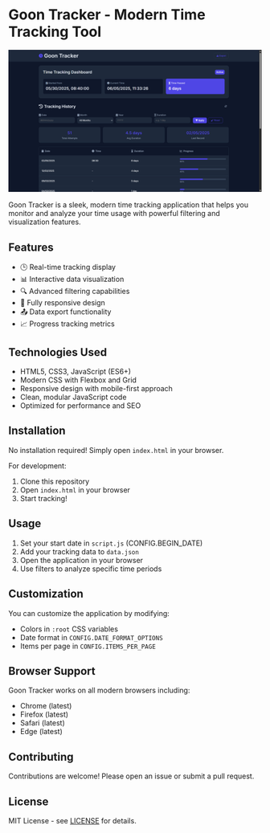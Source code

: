 # Goon Tracker - Modern Time Tracking Tool

![Goon Tracker Screenshot](./Screenshot.png)

Goon Tracker is a sleek, modern time tracking application that helps you monitor and analyze your time usage with powerful filtering and visualization features.

## Features

- 🕒 Real-time tracking display
- 📊 Interactive data visualization
- 🔍 Advanced filtering capabilities
- 📱 Fully responsive design
- 📤 Data export functionality
- 📈 Progress tracking metrics

## Technologies Used

- HTML5, CSS3, JavaScript (ES6+)
- Modern CSS with Flexbox and Grid
- Responsive design with mobile-first approach
- Clean, modular JavaScript code
- Optimized for performance and SEO

## Installation

No installation required! Simply open `index.html` in your browser.

For development:

1. Clone this repository
2. Open `index.html` in your browser
3. Start tracking!

## Usage

1. Set your start date in `script.js` (CONFIG.BEGIN_DATE)
2. Add your tracking data to `data.json`
3. Open the application in your browser
4. Use filters to analyze specific time periods

## Customization

You can customize the application by modifying:

- Colors in `:root` CSS variables
- Date format in `CONFIG.DATE_FORMAT_OPTIONS`
- Items per page in `CONFIG.ITEMS_PER_PAGE`

## Browser Support

Goon Tracker works on all modern browsers including:

- Chrome (latest)
- Firefox (latest)
- Safari (latest)
- Edge (latest)

## Contributing

Contributions are welcome! Please open an issue or submit a pull request.

## License

MIT License - see [LICENSE](LICENSE) for details.
